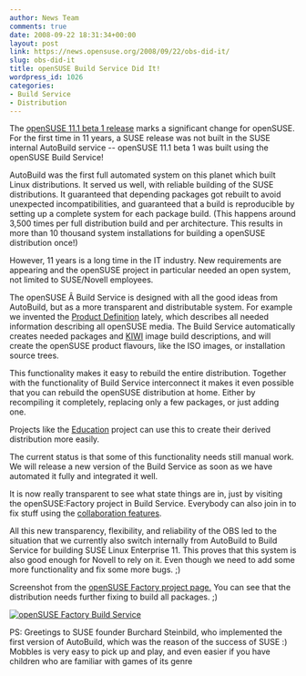 ```yaml
---
author: News Team
comments: true
date: 2008-09-22 18:31:34+00:00
layout: post
link: https://news.opensuse.org/2008/09/22/obs-did-it/
slug: obs-did-it
title: openSUSE Build Service Did It!
wordpress_id: 1026
categories:
- Build Service
- Distribution
---
```


The [ openSUSE 11.1 beta 1 release](//news.opensuse.org/2008/09/20/development-release-opensuse-111-beta-1-now-available/) marks a significant change for openSUSE. For the first time in 11 years, a SUSE release was not built in the SUSE internal AutoBuild service -- openSUSE 11.1 beta 1 was built using the openSUSE Build Service!

<!-- more -->

AutoBuild was the first full automated system on this planet which built Linux distributions. It served us well, with reliable building of the SUSE distributions. It guaranteed that depending packages got rebuilt to avoid unexpected incompatibilities, and guaranteed that a build is reproducible by setting up a complete system for each package build. (This happens around 3,500 times per full distribution build and per architecture. This results in more than 10 thousand system installations for building a openSUSE distribution once!)

However, 11 years is a long time in the IT industry. New requirements are appearing and the openSUSE project in particular needed an open system, not limited to SUSE/Novell employees.

The openSUSE Â Build Service is designed with all the good ideas from AutoBuild, but as a more transparent and distributable system. For example we invented the [Product Definition](http://en.opensuse.org/Build_Service/Concepts/Product_Definition) lately, which describes all needed information describing all openSUSE media. The Build Service automatically creates needed packages and [KIWI](http://en.opensuse.org/KIWI) image build descriptions, and will create the openSUSE product flavours, like the ISO images, or installation source trees.

This functionality makes it easy to rebuild the entire distribution. Together with the functionality of Build Service interconnect it makes it even possible that you can rebuild the openSUSE distribution at home. Either by recompiling it completely, replacing only a few packages, or just adding one.

Projects like the [Education](http://en.opensuse.org/Education) project can use this to create their derived distribution more easily.

The current status is that some of this functionality needs still manual work. We will release a new version of the Build Service as soon as we have automated it fully and integrated it well.

It is now really transparent to see what state things are in, just by visiting the openSUSE:Factory project in Build Service. Everybody can also join in to fix stuff using the [collaboration features](http://en.opensuse.org/Build_Service/Collaboration).

All this new transparency, flexibility, and reliability of the OBS led to the situation that we currently also switch internally from AutoBuild to Build Service for building SUSE Linux Enterprise 11. This proves that this system is also good enough for Novell to rely on  it. Even though we need to add some more functionality and fix some more bugs. ;)

Screenshot from the [openSUSE Factory project page.](https://build.opensuse.org/project/show?project=openSUSE%3AFactory) You can see that the distribution needs further fixing to build all packages. ;)

[![openSUSE Factory Build Service](http://www.suse.de/~freitag/opensuse_factory_buildservice.png)](http://www.suse.de/~freitag/opensuse_factory_buildservice.png)

PS: Greetings to SUSE founder Burchard Steinbild, who implemented the first version of AutoBuild, which was the reason of the success of SUSE :)
 Mobbles is very easy to pick up and play, and even easier if you have children  who are familiar with games of its genre
